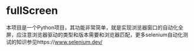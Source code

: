 # fullScreen

本项目是一个Python项目，其功能非常简单，就是实现浏览器窗口的自动化全屏，应注意浏览器驱动的类型和版本需要和浏览器匹配，更多selenium自动化测试的知识参见https://www.selenium.dev/

